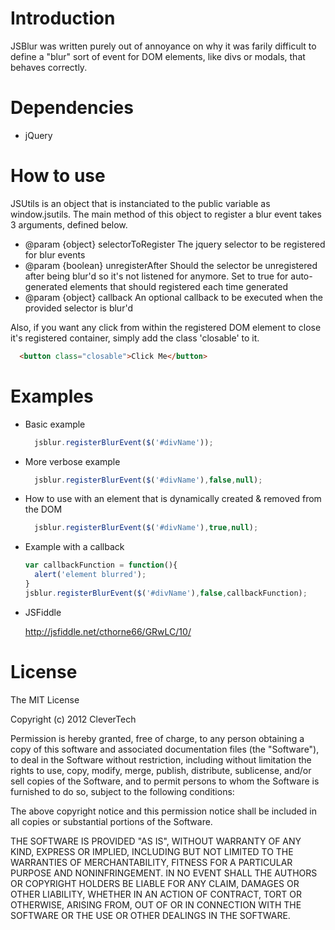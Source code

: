 Introduction
============

JSBlur was written purely out of annoyance on why it was farily difficult to
define a "blur" sort of event for DOM elements, like divs or modals, that 
behaves correctly.  

Dependencies
============

- jQuery

How to use
============

JSUtils is an object that is instanciated to the public variable as window.jsutils.  The main 
method of this object to register a blur event takes 3 arguments, defined below.

  
  
  * @param {object} selectorToRegister The jquery selector to be registered for blur events
  * @param {boolean} unregisterAfter Should the selector be unregistered after being blur'd so it's not listened for anymore.  Set to true for auto-generated elements that should registered each time generated
  * @param {object} callback An optional callback to be executed when the provided selector is blur'd


Also, if you want any click from within the registered DOM element to close it's registered container, simply add the class 'closable' to it.

  ```html
    <button class="closable">Click Me</button>
  ```
  

Examples
============

  * Basic example
    ```javascript
      jsblur.registerBlurEvent($('#divName'));
    ```


  * More verbose example
    ```javascript
      jsblur.registerBlurEvent($('#divName'),false,null);
    ```


  * How to use with an element that is dynamically created & removed from the DOM
    ```javascript
      jsblur.registerBlurEvent($('#divName'),true,null);
    ```


  * Example with a callback
    ```javascript
    var callbackFunction = function(){
      alert('element blurred');
    }
    jsblur.registerBlurEvent($('#divName'),false,callbackFunction);
    ```

  * JSFiddle
  
    http://jsfiddle.net/cthorne66/GRwLC/10/

License
=======

The MIT License

Copyright (c) 2012 CleverTech

Permission is hereby granted, free of charge, to any person obtaining a copy of
this software and associated documentation files (the "Software"), to deal in
the Software without restriction, including without limitation the rights to
use, copy, modify, merge, publish, distribute, sublicense, and/or sell copies
of the Software, and to permit persons to whom the Software is furnished to do
so, subject to the following conditions:

The above copyright notice and this permission notice shall be included in all
copies or substantial portions of the Software.

THE SOFTWARE IS PROVIDED "AS IS", WITHOUT WARRANTY OF ANY KIND, EXPRESS OR
IMPLIED, INCLUDING BUT NOT LIMITED TO THE WARRANTIES OF MERCHANTABILITY,
FITNESS FOR A PARTICULAR PURPOSE AND NONINFRINGEMENT. IN NO EVENT SHALL THE
AUTHORS OR COPYRIGHT HOLDERS BE LIABLE FOR ANY CLAIM, DAMAGES OR OTHER
LIABILITY, WHETHER IN AN ACTION OF CONTRACT, TORT OR OTHERWISE, ARISING FROM,
OUT OF OR IN CONNECTION WITH THE SOFTWARE OR THE USE OR OTHER DEALINGS IN THE
SOFTWARE.

